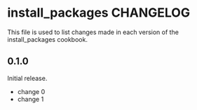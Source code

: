 # install_packages CHANGELOG

This file is used to list changes made in each version of the install_packages cookbook.

## 0.1.0

Initial release.

- change 0
- change 1
